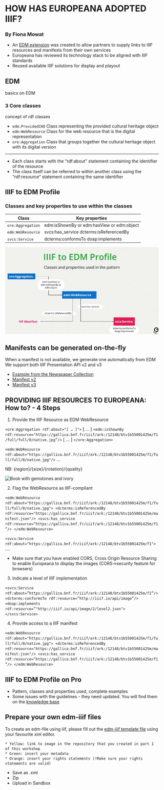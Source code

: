 # HOW HAS EUROPEANA ADOPTED IIIF?
### By Fiona Mowat

* An [EDM extension](https://europeana.atlassian.net/wiki/spaces/EF/pages/2189262924/EDM+IIIF+EDM+classes+and+properties) was created to allow partners to supply links to IIIF resources and manifests from their own services 
* Europeana has reviewed its technology stack to be aligned with IIIF standards
* Reused available IIIF solutions for display and playout

## EDM 

basics on EDM

### 3 Core classes

concept of rdf classes

* `edm:ProvidedCHO` Class representing the provided cultural heritage object
* `edm:WebResource` Class for the web resource that is the digital representation
* `ore:Aggregation` Class that groups together the cultural heritage object with its digital version
---
* Each class starts with the “rdf:about” statement containing the identifier of the resource
* The class itself can be referred to within another class using the “rdf:resource” statement containing the same identifier

## IIIF to EDM Profile
### Classes and key properties to use within the classes 

 Class | Key properties
 ----------- | ----------- 
`ore:Aggregation` | edm:isShownBy or edm:hasView or edm:object 
`edm:WebResource` | svcs:has_service dcterms:isReferencedBy
`svcs:Service` | dcterms:conformsTo doap:implements

![Classes and properties used in the pattern](iiif_pattern.jpg)

## Manifests can be generated on-the-fly

When a manifest is not available, we generate one automatically from EDM
We support both IIIF Presentation API v2 and v3

- [Example from the Newspaper Collection](https://www.europeana.eu/en/item/9200355/BibliographicResource_3000096341989)
- [Manifest v2](https://iiif.europeana.eu/presentation/9200355/BibliographicResource_3000096341989/manifest)
- [Manifest v3](https://iiif.europeana.eu/presentation/9200355/BibliographicResource_3000096341989/manifest?format=3)

## PROVIDING IIIF RESOURCES TO EUROPEANA: How to? - 4 Steps

1. Provide the IIIF Resource as EDM WebResource

`<ore:Aggregation rdf:about="[ … ]">`
[ … ]
`<edm:isShownBy rdf:resource="https://gallica.bnf.fr/iiif/ark:/12148/btv1b55001425m/f1/full/full/0/native.jpg”/>`
[ … ]
`</ore:Aggregation>`

`<edm:WebResource rdf:about="https://gallica.bnf.fr/iiif/ark:/12148/btv1b55001425m/f1/full/full/0/native.jpg"/>`
…

NB: {region}/{size}/{rotation}/{quality}

![Book with gemstones and ivory](BnF_livre.jpg)

2. Flag the WebResource as IIIF-compliant

`<edm:WebResource rdf:about="https://gallica.bnf.fr/iiif/ark:/12148/btv1b55001425m/f1/full/full/0/native.jpg">
<dcterms:isReferencedBy rdf:resource="https://gallica.bnf.fr/iiif/ark:/12148/btv1b55001425m/manifest.json"/>
<svcs:has_service rdf:resource=”https://gallica.bnf.fr/iiif/ark:/12148/btv1b55001425m/f1”/>
</edm:WebResource>`

`<svcs:Service rdf:about="https://gallica.bnf.fr/iiif/ark:/12148/btv1b55001425m/f1">`
....

* Make sure that you have enabled CORS, Cross Origin Resource Sharing to enable Europeana to display the images (CORS->security feature for browsers)

3. Indicate a level of IIIF implementation

`<svcs:Service rdf:about=”https://gallica.bnf.fr/iiif/ark:/12148/btv1b55001425m/f1”/>
 <dcterms:conformsTo rdf:resource=”http://iiif.io/api/image”/>
 <doap:implements rdf:resource=”"http://iiif.io/api/image/2/level2.json">
</svcs:Service>`

4. Provide access to a IIIF manifest

`<edm:WebResource rdf:about="https://gallica.bnf.fr/iiif/ark:/12148/btv1b55001425m/f1/full/full/0/native.jpg">
<dcterms:isReferencedBy rdf:resource="https://gallica.bnf.fr/iiif/ark:/12148/btv1b55001425m/manifest.json"/>
<svcs:has_service rdf:resource=”https://gallica.bnf.fr/iiif/ark:/12148/btv1b55001425m/f1”/>
</edm:WebResource>`

## IIIF to EDM Profile on Pro

* Pattern, classes and properties used, complete examples 
* Some issues with the guidelines - they need updated. You will find them on the [knowledge base](https://europeana.atlassian.net/wiki/spaces/EF/pages/2189262924/EDM+IIIF+EDM+classes+and+properties)

## Prepare your own edm-iiif files

To create an edm-file using iiif, please fill out the [edm-iiif template file](https://docs.google.com/document/d/1hAiXhP2MdnJZPbmBG8hcaKLwAHnuCADi-m0hAVYubp0/edit) using your favourite xml editor.
```
* Yellow: link to image in the repository that you created in part 1 of this workshop
* Green: insert your metadata
* Orange: insert your rights statements (!Make sure your rights statements are valid)
```
* Save as .xml
* Zip
* Upload in Sandbox
